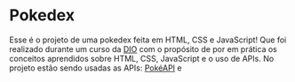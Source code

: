 # Pokedex
Esse é o projeto de uma pokedex feita em HTML, CSS e JavaScript! Que foi realizado durante um curso da [DIO](https://www.dio.me/) com o propósito de por em prática os conceitos aprendidos sobre HTML, CSS, JavaScript e o uso de APIs.
No projeto estão sendo usadas as APIs: [PokéAPI](https://pokeapi.co/) e
